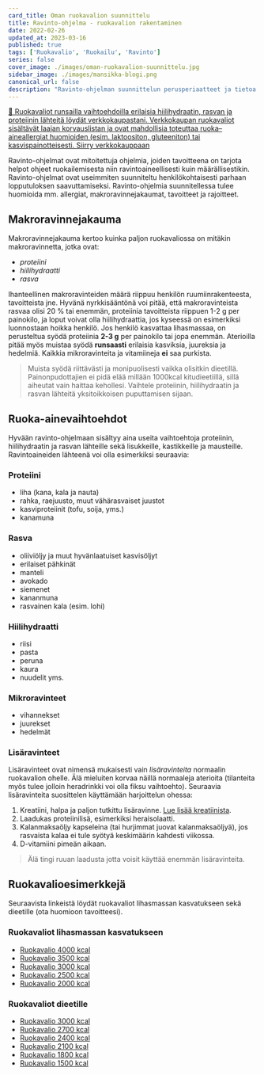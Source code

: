 ```yaml
---
card_title: Oman ruokavalion suunnittelu
title: Ravinto-ohjelma - ruokavalion rakentaminen
date: 2022-02-26
updated_at: 2023-03-16
published: true
tags: ['Ruokavalio', 'Ruokailu', 'Ravinto']
series: false
cover_image: ./images/oman-ruokavalion-suunnittelu.jpg
sidebar_image: ./images/mansikka-blogi.png
canonical_url: false
description: "Ravinto-ohjelman suunnittelun perusperiaatteet ja tietoa tarvittavista makroravintoaineista."
---
```


<a href="https://verkkokauppa.ptjesse.fi" class="rage-text ad">💪 Ruokavaliot runsailla vaihtoehdoilla erilaisia hiilihydraatin, rasvan ja proteiinin lähteitä löydät verkkokaupastani. Verkkokaupan ruokavaliot sisältävät laajan korvauslistan ja ovat mahdollisia toteuttaa ruoka–aineallergiat huomioiden (esim. laktoositon, gluteeniton) tai kasvispainotteisesti. <span style="text-decoration:underline;" class="external-link" href="https://verkkokauppa.ptjesse.fi">Siirry verkkokauppaan</span></a>

Ravinto-ohjelmat ovat mitoitettuja ohjelmia, joiden tavoitteena on tarjota helpot ohjeet ruokailemisesta niin ravintoaineellisesti kuin määrällisestikin. Ravinto-ohjelmat ovat useimmiten suunniteltu henkilökohtaisesti parhaan lopputuloksen saavuttamiseksi. Ravinto-ohjelmia suunnitellessa tulee huomioida mm. allergiat, makroravinnejakaumat, tavoitteet ja rajoitteet.

## Makroravinnejakauma

Makroravinnejakauma kertoo kuinka paljon ruokavaliossa on mitäkin makroravinnetta, jotka ovat:
* _proteiini_
*  _hiilihydraatti_
*  _rasva_

Ihanteellinen makroravinteiden määrä riippuu henkilön ruumiinrakenteesta, tavoitteista jne. Hyvänä nyrkkisääntönä voi pitää, että makroravinteista rasvaa olisi 20 % tai enemmän, proteiinia tavoitteista riippuen 1-2 g per painokilo, ja loput voivat olla hiilihydraattia, jos kyseessä on esimerkiksi luonnostaan hoikka henkilö. Jos henkilö kasvattaa lihasmassaa, on perusteltua syödä proteiinia __2-3 g__ per painokilo tai jopa enemmän. Aterioilla pitää myös muistaa syödä __runsaasti__ erilaisia kasviksia, juureksia ja hedelmiä. Kaikkia mikroravinteita ja vitamiineja __ei__ saa purkista. 

>Muista syödä riittävästi ja monipuolisesti vaikka olisitkin dieetillä. Painonpudottajien ei pidä elää millään 1000kcal kitudieetiillä, sillä aiheutat vain haittaa kehollesi. Vaihtele proteiinin, hiilihydraatin ja rasvan lähteitä yksitoikkoisen puputtamisen sijaan.

## Ruoka-ainevaihtoehdot

Hyvään ravinto-ohjelmaan sisältyy aina useita vaihtoehtoja proteiinin, hiilihydraatin ja rasvan lähteille sekä lisukkeille, kastikkeille ja mausteille. Ravintoaineiden lähteenä voi olla esimerkiksi seuraavia:

### Proteiini

* liha (kana, kala ja nauta)
* rahka, raejuusto, muut vähärasvaiset juustot
* kasviproteiinit (tofu, soija, yms.)
* kanamuna

### Rasva

* oliiviöljy ja muut hyvänlaatuiset kasvisöljyt
* erilaiset pähkinät
* manteli
* avokado
* siemenet
* kananmuna
* rasvainen kala (esim. lohi)

### Hiilihydraatti

* riisi
* pasta
* peruna
* kaura
* nuudelit yms.

### Mikroravinteet

* vihannekset
* juurekset
* hedelmät

### Lisäravinteet

Lisäravinteet ovat nimensä mukaisesti vain _lisäravinteita_ normaalin ruokavalion ohelle. Älä mieluiten korvaa näillä normaaleja aterioita (tilanteita myös tulee jolloin heradrinkki voi olla fiksu vaihtoehto).
Seuraavia lisäravinteita suosittelen käyttämään harjoittelun ohessa:

1. Kreatiini, halpa ja paljon tutkittu lisäravinne. [Lue lisää kreatiinista](https://www.ptjesse.fi/kreatiini/).
2. Laadukas proteiinilisä, esimerkiksi heraisolaatti.
3. Kalanmaksaöljy kapseleina (tai hurjimmat juovat kalanmaksaöljyä), jos rasvaista kalaa ei tule syötyä keskimäärin kahdesti viikossa.
4. D-vitamiini pimeän aikaan.

> Älä tingi ruuan laadusta jotta voisit käyttää enemmän lisäravinteita.

## Ruokavalioesimerkkejä

Seuraavista linkeistä löydät ruokavaliot lihasmassan kasvatukseen sekä dieetille (ota huomioon tavoitteesi).

### Ruokavaliot lihasmassan kasvatukseen
* <a href="https://verkkokauppa.ptjesse.fi/kauppa/4000-kcal-ruokavalio-lihasmassan-kasvatukseen/">Ruokavalio 4000 kcal</a>
* <a href="https://verkkokauppa.ptjesse.fi/kauppa/3500-kcal-ruokavalio-lihasmassan-kasvatukseen/">Ruokavalio 3500 kcal</a>
* <a href="https://verkkokauppa.ptjesse.fi/kauppa/3000-kcal-ruokavalio-lihasmassan-kasvatukseen/">Ruokavalio 3000 kcal</a>
* <a href="https://verkkokauppa.ptjesse.fi/kauppa/2500-kcal-ruokavalio-lihasmassan-kasvatukseen/">Ruokavalio 2500 kcal</a>
* <a href="https://verkkokauppa.ptjesse.fi/kauppa/2000-kcal-ruokavalio-lihasmassan-kasvatukseen/">Ruokavalio 2000 kcal</a>

### Ruokavaliot dieetille
* <a href="https://verkkokauppa.ptjesse.fi/kauppa/3000-kcal-ruokavalio-dieetille/">Ruokavalio 3000 kcal</a>
* <a href="https://verkkokauppa.ptjesse.fi/kauppa/2700-kcal-ruokavalio-dieetille/">Ruokavalio 2700 kcal</a>
* <a href="https://verkkokauppa.ptjesse.fi/kauppa/2400-kcal-ruokavalio-dieetille/">Ruokavalio 2400 kcal</a>
* <a href="https://verkkokauppa.ptjesse.fi/kauppa/2100-kcal-ruokavalio-dieetille/">Ruokavalio 2100 kcal</a>
* <a href="https://verkkokauppa.ptjesse.fi/kauppa/1800-kcal-ruokavalio-dieetille/">Ruokavalio 1800 kcal</a>
* <a href="https://verkkokauppa.ptjesse.fi/kauppa/1500-kcal-ruokavalio-dieetille/">Ruokavalio 1500 kcal</a>
